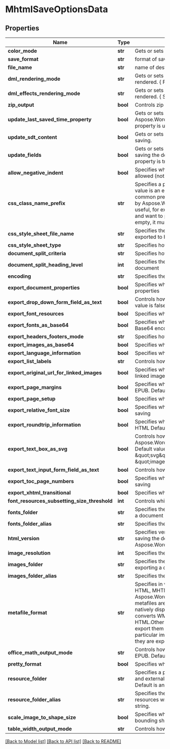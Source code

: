 # MhtmlSaveOptionsData

## Properties
Name | Type | Description | Notes
------------ | ------------- | ------------- | -------------
**color_mode** | **str** | Gets or sets a value determining how colors are rendered. { Normal | Grayscale} | [optional] 
**save_format** | **str** | format of save | [optional] 
**file_name** | **str** | name of destination file | [optional] 
**dml_rendering_mode** | **str** | Gets or sets a value determining how DrawingML shapes are rendered. { Fallback | DrawingML } | [optional] 
**dml_effects_rendering_mode** | **str** | Gets or sets a value determining how DrawingML effects are rendered. { Simplified | None | Fine } | [optional] 
**zip_output** | **bool** | Controls zip output or not. Default value is false. | [optional] 
**update_last_saved_time_property** | **bool** | Gets or sets a value determining whether the Aspose.Words.Properties.BuiltInDocumentProperties.LastSavedTime property is updated before saving. | [optional] 
**update_sdt_content** | **bool** | Gets or sets value determining whether content of  is updated before saving. | [optional] 
**update_fields** | **bool** | Gets or sets a value determining if fields should be updated before saving the document to a fixed page format. Default value for this property is true | [optional] 
**allow_negative_indent** | **bool** | Specifies whether negative left and right indents of paragraphs are allowed (not normalized) | [optional] 
**css_class_name_prefix** | **str** | Specifies a prefix which is added to all CSS class names. Default value is an empty string and generated CSS class names have no common prefix.  If this value is not empty, all CSS classes generated by Aspose.Words will start with the specified prefix.This might be useful, for example, if you add custom CSS to generated documents and want to prevent class name conflicts. If the value is not null or empty, it must be a valid CSS identifier. | [optional] 
**css_style_sheet_file_name** | **str** | Specifies the name of the CSS file written when the document is exported to HTML | [optional] 
**css_style_sheet_type** | **str** | Specifies how CSS styles are exported | [optional] 
**document_split_criteria** | **str** | Specifies how the document should be split when saving | [optional] 
**document_split_heading_level** | **int** | Specifies the maximum level of headings at which to split the document | [optional] 
**encoding** | **str** | Specifies the encoding to use when exporting | [optional] 
**export_document_properties** | **bool** | Specifies whether to export built-in and custom document properties | [optional] 
**export_drop_down_form_field_as_text** | **bool** | Controls how drop-down form fields are saved to HTML. Default value is false. | [optional] 
**export_font_resources** | **bool** | Specifies whether font resources should be exported | [optional] 
**export_fonts_as_base64** | **bool** | Specifies whether fonts resources should be embedded to HTML in Base64 encoding.  Default is false. | [optional] 
**export_headers_footers_mode** | **str** | Specifies how headers and footers are output | [optional] 
**export_images_as_base64** | **bool** | Specifies whether images are saved in Base64 format | [optional] 
**export_language_information** | **bool** | Specifies whether language information is exported | [optional] 
**export_list_labels** | **str** | Controls how list labels are output | [optional] 
**export_original_url_for_linked_images** | **bool** | Specifies whether original URL should be used as the URL of the linked images. Default value is false. | [optional] 
**export_page_margins** | **bool** | Specifies whether page margins is exported to HTML, MHTML or EPUB. Default is false. | [optional] 
**export_page_setup** | **bool** | Specifies whether page setup is exported | [optional] 
**export_relative_font_size** | **bool** | Specifies whether font sizes should be output in relative units when saving | [optional] 
**export_roundtrip_information** | **bool** | Specifies whether to write the roundtrip information when saving to HTML Default value is true. | [optional] 
**export_text_box_as_svg** | **bool** | Controls how textboxes represented by Aspose.Words.Drawing.Shape are saved to HTML, MHTML or EPUB. Default value is false.    When set to true, exports textboxes as inline \&quot;svg\&quot; elements. When false, exports as \&quot;image\&quot; elements. | [optional] 
**export_text_input_form_field_as_text** | **bool** | Controls how text input form fields are saved | [optional] 
**export_toc_page_numbers** | **bool** | Specifies whether to write page numbers to table of contents when saving | [optional] 
**export_xhtml_transitional** | **bool** | Specifies whether to write the DOCTYPE declaration when saving | [optional] 
**font_resources_subsetting_size_threshold** | **int** | Controls which font resources need subsetting when saving | [optional] 
**fonts_folder** | **str** | Specifies the physical folder where fonts are saved when exporting a document | [optional] 
**fonts_folder_alias** | **str** | Specifies the name of the folder used to construct font URIs | [optional] 
**html_version** | **str** | Specifies version of HTML standard that should be used when saving the document to HTML or MHTML.   Default value is Aspose.Words.Saving.HtmlVersion.Xhtml. | [optional] 
**image_resolution** | **int** | Specifies the output resolution for images when exporting | [optional] 
**images_folder** | **str** | Specifies the physical folder where images are saved when exporting a document | [optional] 
**images_folder_alias** | **str** | Specifies the name of the folder used to construct image URIs | [optional] 
**metafile_format** | **str** | Specifies in what format metafiles are saved when exporting to HTML, MHTML, or EPUB.  Default value is Aspose.Words.Saving.HtmlMetafileFormat.Png, meaning that metafiles are rendered to raster PNG images.  Metafiles are not natively displayed by HTML browsers. By default, Aspose.Words converts WMF and EMF images into PNG files when exporting to HTML.Other options are to convert metafiles to SVG images or to export them as is without conversion. Some image transforms, in particular image cropping, will not be applied to metafile images if they are exported to HTML without conversion. | [optional] 
**office_math_output_mode** | **str** | Controls how OfficeMath objects are exported to HTML, MHTML or EPUB.  Default value is HtmlOfficeMathOutputMode.Image. | [optional] 
**pretty_format** | **bool** | Specifies whether or not use pretty formats output | [optional] 
**resource_folder** | **str** | Specifies a physical folder where all resources like images, fonts, and external CSS are saved when a document is exported to HTML. Default is an empty string. | [optional] 
**resource_folder_alias** | **str** | Specifies the name of the folder used to construct URIs of all resources written into an HTML document.  Default is an empty string. | [optional] 
**scale_image_to_shape_size** | **bool** | Specifies whether images are scaled by Aspose.Words to the bounding shape size when exporting | [optional] 
**table_width_output_mode** | **str** | Controls how table, row and cell widths are exported | [optional] 

[[Back to Model list]](../README.md#documentation-for-models) [[Back to API list]](../README.md#documentation-for-api-endpoints) [[Back to README]](../README.md)


